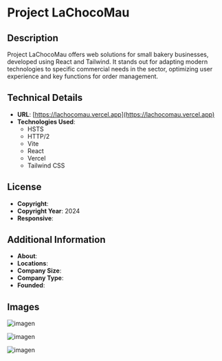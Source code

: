 # Project LaChocoMau

## Description
Project LaChocoMau offers web solutions for small bakery businesses, developed using React and Tailwind. It stands out for adapting modern technologies to specific commercial needs in the sector, optimizing user experience and key functions for order management.

## Technical Details

- **URL**: [https://lachocomau.vercel.app](https://lachocomau.vercel.app)
- **Technologies Used**: 
  - HSTS
  - HTTP/2
  - Vite
  - React
  - Vercel
  - Tailwind CSS

## License

- **Copyright**: 
- **Copyright Year**: 2024
- **Responsive**: 

## Additional Information

- **About**: 
- **Locations**: 
- **Company Size**: 
- **Company Type**: 
- **Founded**: 

## Images


![imagen](https://github.com/Organizacion-Novaverso/Lachocomau/assets/95386670/897cf726-92ec-4452-bdd1-e6f15bd90d79)

![imagen](https://github.com/Organizacion-Novaverso/Lachocomau/assets/95386670/963b28de-5ccb-4dd5-bb82-cc7e4f8089fc)

![imagen](https://github.com/Organizacion-Novaverso/Lachocomau/assets/95386670/e058436e-4cf1-462d-a0e3-a568f9a6aff3)


